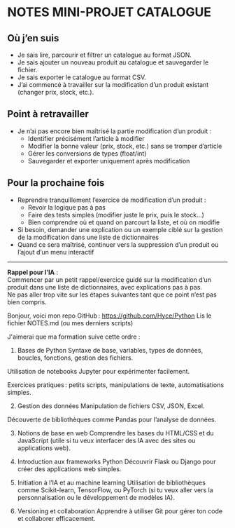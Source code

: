 # NOTES MINI-PROJET CATALOGUE

## Où j’en suis

- Je sais lire, parcourir et filtrer un catalogue au format JSON.
- Je sais ajouter un nouveau produit au catalogue et sauvegarder le fichier.
- Je sais exporter le catalogue au format CSV.
- J’ai commencé à travailler sur la modification d’un produit existant (changer prix, stock, etc.).

## Point à retravailler

- Je n’ai pas encore bien maîtrisé la partie modification d’un produit :
  - Identifier précisément l’article à modifier
  - Modifier la bonne valeur (prix, stock, etc.) sans se tromper d’article
  - Gérer les conversions de types (float/int)
  - Sauvegarder et exporter uniquement après modification

## Pour la prochaine fois

- Reprendre tranquillement l’exercice de modification d’un produit :
  - Revoir la logique pas à pas
  - Faire des tests simples (modifier juste le prix, puis le stock…)
  - Bien comprendre où et quand on parcourt la liste, et où on modifie
- Si besoin, demander une explication ou un exemple ciblé sur la gestion de la modification dans une liste de dictionnaires
- Quand ce sera maîtrisé, continuer vers la suppression d’un produit ou l’ajout d’un menu interactif

---

**Rappel pour l’IA** :  
Commencer par un petit rappel/exercice guidé sur la modification d’un produit dans une liste de dictionnaires, avec explications pas à pas.  
Ne pas aller trop vite sur les étapes suivantes tant que ce point n’est pas bien compris.




Bonjour, voici mon repo GitHub : https://github.com/Hyce/Python
Lis le fichier NOTES.md (ou mes derniers scripts)

J'aimerai que ma formation suive cette ordre : 

1. Bases de Python
Syntaxe de base, variables, types de données, boucles, fonctions, gestion des fichiers.

Utilisation de notebooks Jupyter pour expérimenter facilement.

Exercices pratiques : petits scripts, manipulations de texte, automatisations simples.

2. Gestion des données
Manipulation de fichiers CSV, JSON, Excel.

Découverte de bibliothèques comme Pandas pour l’analyse de données.

3. Notions de base en web
Comprendre les bases du HTML/CSS et du JavaScript (utile si tu veux interfacer des IA avec des sites ou applications web).

4. Introduction aux frameworks Python
Découvrir Flask ou Django pour créer des applications web simples.

5. Initiation à l’IA et au machine learning
Utilisation de bibliothèques comme Scikit-learn, TensorFlow, ou PyTorch (si tu veux aller vers la personnalisation ou le développement de modèles IA).

6. Versioning et collaboration
Apprendre à utiliser Git pour gérer ton code et collaborer efficacement.

